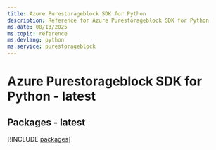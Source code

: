 ```yaml
---
title: Azure Purestorageblock SDK for Python
description: Reference for Azure Purestorageblock SDK for Python
ms.date: 08/13/2025
ms.topic: reference
ms.devlang: python
ms.service: purestorageblock
---
```

# Azure Purestorageblock SDK for Python - latest
## Packages - latest
[!INCLUDE [packages](purestorageblock-index.md)]